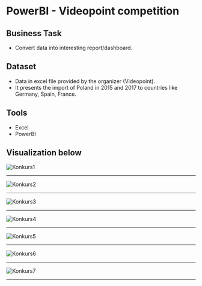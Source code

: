 # PowerBI - Videopoint competition 
## Business Task
- Convert data into interesting report/dashboard. 
## Dataset
- Data in excel file provided by the organizer (Videopoint).
- It presents the import of Poland in 2015 and 2017 to countries like Germany, Spain, France.
## Tools
- Excel
- PowerBI
## Visualization below
![Konkurs1](https://user-images.githubusercontent.com/31890259/196638381-b7d52659-0eec-402b-b86c-54d603f99825.png)
<hr>

![Konkurs2](https://user-images.githubusercontent.com/31890259/196638429-67447863-6b0f-46e8-a2c4-8350b4143bc3.png)
<hr>

![Konkurs3](https://user-images.githubusercontent.com/31890259/196638482-f3410c25-0468-476e-91a7-ddb857fc3323.png)
<hr>

![Konkurs4](https://user-images.githubusercontent.com/31890259/196638585-3a0e2be6-7ef9-433f-b004-ba3e609d8190.png)
<hr>

![Konkurs5](https://user-images.githubusercontent.com/31890259/196638689-10e47178-9eb9-4760-ac7d-11c1054fcb6c.png)
<hr>

![Konkurs6](https://user-images.githubusercontent.com/31890259/196638826-498f3485-0973-46ec-acb9-12edb6a71136.png)
<hr>

![Konkurs7](https://user-images.githubusercontent.com/31890259/196638850-72964a4c-3137-413d-a163-9213561c7f3e.png)
<hr>
